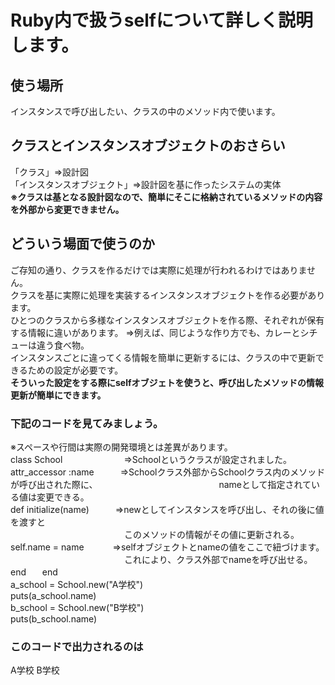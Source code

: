 # Ruby内で扱うselfについて詳しく説明します。
## 使う場所
インスタンスで呼び出したい、クラスの中のメソッド内で使います。
## クラスとインスタンスオブジェクトのおさらい  
「クラス」⇒設計図    
「インスタンスオブジェクト」⇒設計図を基に作ったシステムの実体    
**※クラスは基となる設計図なので、簡単にそこに格納されているメソッドの内容を外部から変更できません。**
## どういう場面で使うのか
ご存知の通り、クラスを作るだけでは実際に処理が行われるわけではありません。    
クラスを基に実際に処理を実装するインスタンスオブジェクトを作る必要があります。    
ひとつのクラスから多様なインスタンスオブジェクトを作る際、それぞれが保有する情報に違いがあります。
⇒例えば、同じような作り方でも、カレーとシチューは違う食べ物。    
インスタンスごとに違ってくる情報を簡単に更新するには、クラスの中で更新できるための設定が必要です。    
**そういった設定をする際にselfオブジェトを使うと、呼び出したメソッドの情報更新が簡単にできます。**
### 下記のコードを見てみましょう。    
※スペースや行間は実際の開発環境とは差異があります。    
class School　　　　　　　⇒Schoolというクラスが設定されました。    
attr_accessor :name　　　⇒Schoolクラス外部からSchoolクラス内のメソッドが呼び出された際に、   
<span>　　　　　　　　　　　　　</span>nameとして指定されている値は変更できる。    
def initialize(name)　　　⇒newとしてインスタンスを呼び出し、それの後に値を渡すと    
<span>　　　　　　　　　　　　　</span>このメソッドの情報がその値に更新される。    
self.name = name　　　 ⇒selfオブジェクトとnameの値をここで紐づけます。   
<span>　　　　　　　　　　　　　</span>これにより、クラス外部でnameを呼び出せる。
   end  　 
 end    
a_school = School.new("A学校")    
puts(a_school.name)     
b_school = School.new("B学校")    
puts(b_school.name)
### このコードで出力されるのは
A学校
B学校

